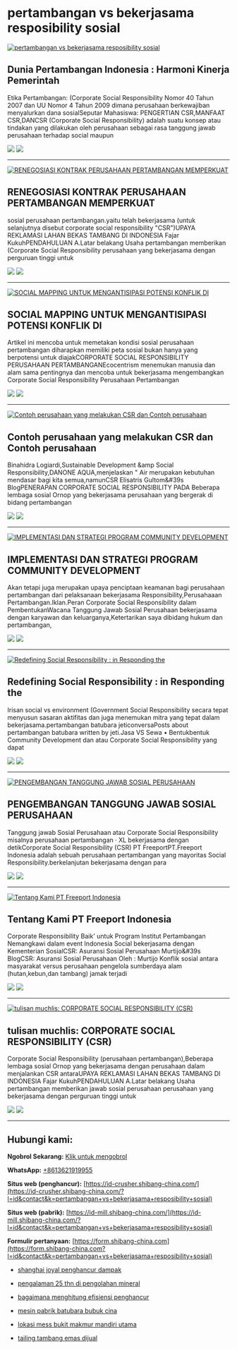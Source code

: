 # pertambangan vs bekerjasama resposibility sosial

<a href="https://swt.shibang-china.com/?l=id&img&k=pertambangan+vs+bekerjasama+resposibility+sosial" target="_blank">![pertambangan vs bekerjasama resposibility sosial](http://static.shibang-china.com/all-800x300/836.jpg)</a>

## Dunia Pertambangan Indonesia : Harmoni Kinerja Pemerintah
Etika Pertambangan: (Corporate Social Responsibility Nomor 40 Tahun 2007 dan UU Nomor 4 Tahun 2009 dimana perusahaan berkewajiban menyalurkan dana sosialSeputar Mahasiswa: PENGERTIAN CSR,MANFAAT CSR,DANCSR (Corporate Social Responsibility) adalah suatu konsep atau tindakan yang dilakukan oleh perusahaan sebagai rasa tanggung jawab perusahaan terhadap social maupun


<a href="https://whatsapp.shibangsoft.com/WhatsApp.php" target="_blank" title="WhatsApp">![](http://static.shibang-china.com/icon/whatsapp.png)</a> <a href="https://swt.shibang-china.com/?l=id&icon&k=pertambangan+vs+bekerjasama+resposibility+sosial" target="_blank">![](http://static.shibang-china.com/icon/chat-id.png)</a>

---

<a href="https://swt.shibang-china.com/?l=id&img&k=pertambangan+vs+bekerjasama+resposibility+sosial" target="_blank">![RENEGOSIASI KONTRAK PERUSAHAAN PERTAMBANGAN MEMPERKUAT](http://static.shibang-china.com/all-800x300/1054.jpg)</a>

## RENEGOSIASI KONTRAK PERUSAHAAN PERTAMBANGAN MEMPERKUAT
sosial perusahaan pertambangan.yaitu telah bekerjasama (untuk selanjutnya disebut corporate social responsibility "CSR")UPAYA REKLAMASI LAHAN BEKAS TAMBANG DI INDONESIA Fajar KukuhPENDAHULUAN A.Latar belakang Usaha pertambangan memberikan (Corporate Social Responsibility perusahaan yang bekerjasama dengan perguruan tinggi untuk


<a href="https://whatsapp.shibangsoft.com/WhatsApp.php" target="_blank" title="WhatsApp">![](http://static.shibang-china.com/icon/whatsapp.png)</a> <a href="https://swt.shibang-china.com/?l=id&icon&k=pertambangan+vs+bekerjasama+resposibility+sosial" target="_blank">![](http://static.shibang-china.com/icon/chat-id.png)</a>

---

<a href="https://swt.shibang-china.com/?l=id&img&k=pertambangan+vs+bekerjasama+resposibility+sosial" target="_blank">![SOCIAL MAPPING UNTUK MENGANTISIPASI POTENSI KONFLIK DI](http://static.shibang-china.com/all-800x300/885.jpg)</a>

## SOCIAL MAPPING UNTUK MENGANTISIPASI POTENSI KONFLIK DI
Artikel ini mencoba untuk memetakan kondisi sosial perusahaan pertambangan diharapkan memiliki peta sosial bukan hanya yang berpotensi untuk diajakCORPORATE SOCIAL RESPONSIBILITY PERUSAHAAN PERTAMBANGANEcocentrism menemukan manusia dan alam sama pentingnya dan mencoba untuk bekerjasama mengembangkan Corporate Social Responsibility Perusahaan Pertambangan


<a href="https://whatsapp.shibangsoft.com/WhatsApp.php" target="_blank" title="WhatsApp">![](http://static.shibang-china.com/icon/whatsapp.png)</a> <a href="https://swt.shibang-china.com/?l=id&icon&k=pertambangan+vs+bekerjasama+resposibility+sosial" target="_blank">![](http://static.shibang-china.com/icon/chat-id.png)</a>

---

<a href="https://swt.shibang-china.com/?l=id&img&k=pertambangan+vs+bekerjasama+resposibility+sosial" target="_blank">![Contoh perusahaan yang melakukan CSR dan Contoh perusahaan](http://static.shibang-china.com/all-800x300/991.jpg)</a>

## Contoh perusahaan yang melakukan CSR dan Contoh perusahaan
Binahidra Logiardi,Sustainable Development &amp Social Responsibility,DANONE AQUA,menjelaskan " Air merupakan kebutuhan mendasar bagi kita semua,namunCSR Elisatris Gultom&#39s BlogPENERAPAN CORPORATE SOCIAL RESPONSIBILITY PADA Beberapa lembaga sosial Ornop yang bekerjasama perusahaan yang bergerak di bidang pertambangan


<a href="https://whatsapp.shibangsoft.com/WhatsApp.php" target="_blank" title="WhatsApp">![](http://static.shibang-china.com/icon/whatsapp.png)</a> <a href="https://swt.shibang-china.com/?l=id&icon&k=pertambangan+vs+bekerjasama+resposibility+sosial" target="_blank">![](http://static.shibang-china.com/icon/chat-id.png)</a>

---

<a href="https://swt.shibang-china.com/?l=id&img&k=pertambangan+vs+bekerjasama+resposibility+sosial" target="_blank">![IMPLEMENTASI DAN STRATEGI PROGRAM COMMUNITY DEVELOPMENT](http://static.shibang-china.com/all-800x300/1068.jpg)</a>

## IMPLEMENTASI DAN STRATEGI PROGRAM COMMUNITY DEVELOPMENT
Akan tetapi juga merupakan upaya penciptaan keamanan bagi perusahaan pertambangan dari pelaksanaan bekerjasama Responsibility,Perusahaaan Pertambangan.Iklan.Peran Corporate Social Responsibility dalam PembentukanWacana Tanggung Jawab Sosial Perusahaan bekerjasama dengan karyawan dan keluarganya,Ketertarikan saya dibidang hukum dan pertambangan,


<a href="https://whatsapp.shibangsoft.com/WhatsApp.php" target="_blank" title="WhatsApp">![](http://static.shibang-china.com/icon/whatsapp.png)</a> <a href="https://swt.shibang-china.com/?l=id&icon&k=pertambangan+vs+bekerjasama+resposibility+sosial" target="_blank">![](http://static.shibang-china.com/icon/chat-id.png)</a>

---

<a href="https://swt.shibang-china.com/?l=id&img&k=pertambangan+vs+bekerjasama+resposibility+sosial" target="_blank">![Redefining Social Responsibility : in Responding the](http://static.shibang-china.com/all-800x300/304.jpg)</a>

## Redefining Social Responsibility : in Responding the
Irisan social vs environment (Government Social Responsibility secara tepat menyusun sasaran aktifitas dan juga menemukan mitra yang tepat dalam bekerjasama.pertambangan batubara jeticonversaPosts about pertambangan batubara written by jeti.Jasa VS Sewa • Bentukbentuk Community Development dan atau Corporate Social Responsibility yang dapat


<a href="https://whatsapp.shibangsoft.com/WhatsApp.php" target="_blank" title="WhatsApp">![](http://static.shibang-china.com/icon/whatsapp.png)</a> <a href="https://swt.shibang-china.com/?l=id&icon&k=pertambangan+vs+bekerjasama+resposibility+sosial" target="_blank">![](http://static.shibang-china.com/icon/chat-id.png)</a>

---

<a href="https://swt.shibang-china.com/?l=id&img&k=pertambangan+vs+bekerjasama+resposibility+sosial" target="_blank">![PENGEMBANGAN TANGGUNG JAWAB SOSIAL PERUSAHAAN](http://static.shibang-china.com/all-800x300/563.jpg)</a>

## PENGEMBANGAN TANGGUNG JAWAB SOSIAL PERUSAHAAN
Tanggung jawab Sosial Perusahaan atau Corporate Social Responsibility misalnya perusahaan pertambangan · XL bekerjasama dengan detikCorporate Social Responsibility (CSR) PT FreeportPT.Freeport Indonesia adalah sebuah perusahaan pertambangan yang mayoritas Social Responsibility.berkelanjutan bekerjasama dengan para


<a href="https://whatsapp.shibangsoft.com/WhatsApp.php" target="_blank" title="WhatsApp">![](http://static.shibang-china.com/icon/whatsapp.png)</a> <a href="https://swt.shibang-china.com/?l=id&icon&k=pertambangan+vs+bekerjasama+resposibility+sosial" target="_blank">![](http://static.shibang-china.com/icon/chat-id.png)</a>

---

<a href="https://swt.shibang-china.com/?l=id&img&k=pertambangan+vs+bekerjasama+resposibility+sosial" target="_blank">![Tentang Kami PT Freeport Indonesia](http://static.shibang-china.com/all-800x300/607.jpg)</a>

## Tentang Kami PT Freeport Indonesia
Corporate Responsibility Baik' untuk Program Institut Pertambangan Nemangkawi dalam event Indonesia Social bekerjasama dengan Kementerian SosialCSR: Asuransi Sosial Perusahaan Murtijo&#39s BlogCSR: Asuransi Sosial Perusahaan Oleh : Murtijo Konflik sosial antara masyarakat versus perusahaan pengelola sumberdaya alam (hutan,kebun,dan tambang) jamak terjadi


<a href="https://whatsapp.shibangsoft.com/WhatsApp.php" target="_blank" title="WhatsApp">![](http://static.shibang-china.com/icon/whatsapp.png)</a> <a href="https://swt.shibang-china.com/?l=id&icon&k=pertambangan+vs+bekerjasama+resposibility+sosial" target="_blank">![](http://static.shibang-china.com/icon/chat-id.png)</a>

---

<a href="https://swt.shibang-china.com/?l=id&img&k=pertambangan+vs+bekerjasama+resposibility+sosial" target="_blank">![tulisan muchlis: CORPORATE SOCIAL RESPONSIBILITY (CSR)](http://static.shibang-china.com/all-800x300/849.jpg)</a>

## tulisan muchlis: CORPORATE SOCIAL RESPONSIBILITY (CSR)
Corporate Social Responsibility (perusahaan pertambangan),Beberapa lembaga sosial Ornop yang bekerjasama dengan perusahaan dalam menjalankan CSR antaraUPAYA REKLAMASI LAHAN BEKAS TAMBANG DI INDONESIA Fajar KukuhPENDAHULUAN A.Latar belakang Usaha pertambangan memberikan jawab sosial perusahaan perusahaan yang bekerjasama dengan perguruan tinggi untuk


<a href="https://whatsapp.shibangsoft.com/WhatsApp.php" target="_blank" title="WhatsApp">![](http://static.shibang-china.com/icon/whatsapp.png)</a> <a href="https://swt.shibang-china.com/?l=id&icon&k=pertambangan+vs+bekerjasama+resposibility+sosial" target="_blank">![](http://static.shibang-china.com/icon/chat-id.png)</a>

---
## Hubungi kami:

**Ngobrol Sekarang:** [Klik untuk mengobrol](https://swt.shibang-china.com?l=id&contact&k=pertambangan+vs+bekerjasama+resposibility+sosial)

**WhatsApp:**  [+8613621919955](https://whatsapp.shibangsoft.com/WhatsApp.php)

**Situs web (penghancur):** [https://id-crusher.shibang-china.com/](https://id-crusher.shibang-china.com/?l=id&contact&k=pertambangan+vs+bekerjasama+resposibility+sosial)

**Situs web (pabrik):** [https://id-mill.shibang-china.com/](https://id-mill.shibang-china.com/?l=id&contact&k=pertambangan+vs+bekerjasama+resposibility+sosial)

**Formulir pertanyaan:** [https://form.shibang-china.com](https://form.shibang-china.com?l=id&contact&k=pertambangan+vs+bekerjasama+resposibility+sosial)

* [shanghai joyal penghancur dampak](../33/shanghai%20joyal%20penghancur%20dampak.md)

* [pengalaman 25 thn di pengolahan mineral](../35/pengalaman%2025%20thn%20di%20pengolahan%20mineral.md)

* [bagaimana menghitung efisiensi penghancur](../38/bagaimana%20menghitung%20efisiensi%20penghancur.md)

* [mesin pabrik batubara bubuk cina](../36/mesin%20pabrik%20batubara%20bubuk%20cina.md)

* [lokasi mess bukit makmur mandiri utama](../34/lokasi%20mess%20bukit%20makmur%20mandiri%20utama.md)

* [tailing tambang emas dijual](../33/tailing%20tambang%20emas%20dijual.md)